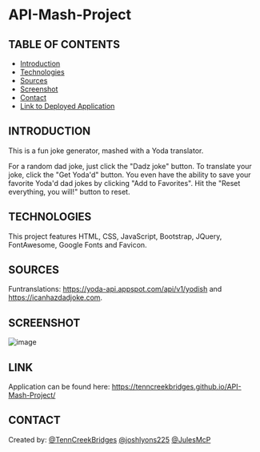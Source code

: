 # API-Mash-Project

## TABLE OF CONTENTS
* [Introduction](#INTRODUCTION)
* [Technologies](#TECHNOLOGIES)
* [Sources](#SOURCES)
* [Screenshot](#SCREENSHOT)
* [Contact](#CONTACT)
* [Link to Deployed Application](#LINK)

## INTRODUCTION
This is a fun joke generator, mashed with a Yoda translator.

For a random dad joke, just click the "Dadz joke" button.
To translate your joke, click the "Get Yoda'd" button.
You even have the ability to save your favorite Yoda'd dad jokes by clicking "Add to Favorites".
Hit the "Reset everything, you will!" button to reset.

## TECHNOLOGIES
This project features HTML, CSS, JavaScript, Bootstrap, JQuery, FontAwesome, Google Fonts and Favicon.

## SOURCES
Funtranslations: https://yoda-api.appspot.com/api/v1/yodish and https://icanhazdadjoke.com.


## SCREENSHOT
![image](https://user-images.githubusercontent.com/95149604/151483276-ab2d6655-c1c1-466b-a35a-5ab146411e6a.png)

## LINK 
Application can be found here: https://tenncreekbridges.github.io/API-Mash-Project/

## CONTACT
Created by:
 [@TennCreekBridges](https://github.com/TennCreekBridges/)
 [@joshlyons225](https://github.com/joshlyons225) 
 [@JulesMcP](https://github.com/JulesMcP)

